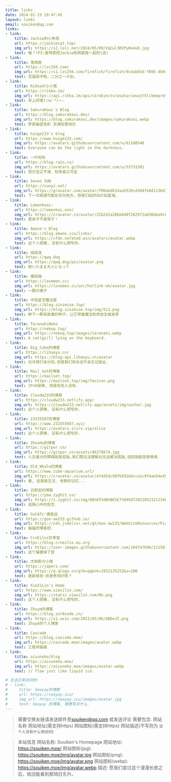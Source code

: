```yaml
---
title: links
date: 2024-01-15 19:47:45
layout: links
email: souiken@qq.com
links:
- link:
    title: Jackie的小角落
    url: https://jackiecat.top/
    img_url: https://s2.loli.net/2024/05/09/VqCwl3RIPyHo4uD.jpg
    text: 喵？(PS:是特意把Jackie和雨宸放一起的(逃)
- link:
    title: 落雨宸
    url: https://lzc256.com/
    img_url: https://s1.lzc256.com/firefish/firefish/9c4ab03d-f895-4b94-a4d9-e8a3ab578e16.jpg
    text: 苦逼高中牲，二分之一少女。
- link:
    title: Rikkaの小小窝
    url: https://rikka.im/
    img_url: https://api.rikka.im/api/v2/objects/avatar/wvajt5li5meprmtdbz.png
    text: 早上好哦(つω`*)～☆
- link:
    title: SakuraKooi's Blog
    url: https://blog.sakurakooi.dev/
    img_url: https://blog.sakurakooi.dev/images/sakurakooi.webp
    text: 梦是幽蓝色彩 灵魂如雪纯白
- link:
    title: huige233's blog
    url: https://www.huige233.com/
    img_url: https://avatars.githubusercontent.com/u/61108540
    text: Everyone can be the light in the darkness.
- link:
    title: 一叶知秋
    url: https://blog.rain.cx/
    img_url: https://avatars.githubusercontent.com/u/53731501
    text: 悟已往之不谏，知来者之可追
- link:
    title: Seven SUN
    url: https://sunyz.net/
    img_url: https://gravatar.com/avatar/f00abd61daa5520cd384fe0d1136d3b40df021ac87089061fe99b4a3f74dc9a2/
    text: 下一次相遇可能在任何地方，但我们始终灿烂如星海。
- link:
    title: Lemonkooi~
    url: https://lemonkoi.one/
    img_url: https://cravatar.cn/avatar/22b242a28bb848f2629f2a636bba9c03?s=1000
    text: 是夹子不是架子！
- link:
    title: Amane's Blog
    url: https://blog.amane.icu/links/
    img_url: https://cfdn.nofated.win/avatars/avatar.webp
    text: 这个人很懒, 没有什么想写的.
- link:
    title: 绒绒洛
    url: https://qwq.dog
    img_url: https://qwq.dog/pic/avatar.png
    text: 俯いたまま大人になって
- link:
    title: 橘纸柚
    url: https://lovemen.cc/
    img_url: https://lovemen.cc/usr/hotlink-ok/avatar.jpg
    text: 一颗烂橘子
- link:
    title: 中弦星空魔法屋
    url: https://blog.sinzmise.top/
    img_url: https://blog.sinzmise.top/img/512.png
    text: 种下一颗有故事的种子，让它带着魔法和奇迹生根发芽
- link:
    title: TaranakiNeko
    url: https://nekoq.top/
    img_url: https://nekoq.top/images/taranaki.webp
    text: A cat(girl) lying on the keyboard.
- link:
    title: Big_Cake的博客
    url: https://lihaoyu.cn/
    img_url: https://blog-api.lihaoyu.cn/avatar
    text: 也许我们会分别,但是我们将永远不会忘记彼此.
- link:
    title: Mail_Set的博客
    url: https://mailset.top/
    img_url: https://mailset.top/img/favicon.png
    text: IPv6很棒, 但是有些人没有.
- link:
    title: Cloudw233的博客
    url: https://cloudw233.netlify.app/
    img_url: https://cloudw233.netlify.app/assets/img/auther.jpg
    text: 这个人很懒, 没有什么想写的.
- link:
    title: 23335507的博客
    url: https://www.233355607.xyz/
    img_url: https://avatars.slirv.vip/alice
    text: 这个人很懒, 没有什么想写的.
- link:
    title: ZhouHu的博客
    url: https://gitpor.cn/
    img_url: https://gitpor.cn/assets/46279874.jpg
    text: 人生最大的障碍就是孤独,我们既无法理解也无法解决孤独,但孤独能促使倩倩.
- link:
    title: Old_Whale的博客
    url: https://www.cube-aquarium.url/
    img_url: https://cravatar.cn/avatar/ef4d54c98fb592d4cca1c9f4ae54e45e?s=56&d=identicon&r=pg
    text: 看, 这就是生活. 老鲸的记忆...
- link:
    title: 云默安的博客
    url: https://yma.zyghit.cn/
    img_url: https://i.zyghit.cn/img/QQ%E5%9B%BE%E7%89%8720210523212348.jpg
    text: 追随心中的信念.
- link:
    title: GuCATs'摸鱼站
    url: https://goo-aw233.github.io/
    img_url: https://cdn.jsdelivr.net/gh/Goo-aw233/WebSiteResources/Pics/Blog/Avatar.jpg
    text: 猫猫的博客捏.
- link:
    title: CrnEilns饮茶室
    url: https://blog.crneilns.eu.org
    img_url: https://user-images.githubusercontent.com/104747696/211587915-78c276b7-9114-4384-98fc-9f0d0fcb4725.jpeg
    text: 这个猫傻掉了捏
- link:
    title: 杰帕斯の小窝
    url: https://japerz.com/
    img_url: https://q.qlogo.cn/g?b=qq&nk=1952135253&s=100
    text: 是新朋友~还是老相识呢？
- link:
    title: XieXiLin's Home
    url: https://www.xiexilin.com/
    img_url: https://static.xiexilin.com/Me.png
    text: 这个人很懒, 没有什么想写的.
- link:
    title: Zhuym的博客
    url: https://blog.zer0code.cn/
    img_url: https://s1.ax1x.com/2022/03/06/bBDeJI.png
    text: Zhuym的个人博客
- link:
    title: Cascade
    url: https://blog.cascade.moe/
    img_url: https://cascade.moe/images/avatar.webp
    text: 工程师猫娘
- link:
    title: aisuneko/blog
    url: https://aisuneko.moe/
    img_url: https://aisuneko.moe/images/avatar.webp
    text: // flow just like liquid ice.

# 无法正常访问的:
# - link:
#     title: Seayay的博客
#     url: https://seayay.icu/
#     img_url: https://seayay.icu/images/avatar.jpg
#     text: Seayay 的博客, 随便写点什么.
---
```

>需要交换友链请发送邮件至[souiken@qq.com](mailto:souiken@qq.com)
>或发送评论
>需要包含:
>网站名称
>网站地址(需支持https)
>网站图标(需支持https)
>网站描述(不写则为 `这个人没有什么想说的`)

>本站信息
>网站名称: Souiken's Homepage
>网站地址: https://souiken.moe/
>网站图标(jpg): https://souiken.moe/img/avatar.jpg
>网站图标(png): https://souiken.moe/img/avatar.png
>网站图标(webp): https://souiken.moe/img/avatar.webp
>描述: 愿我们度过这个漫漫长夜之后，依旧能看到那旭日东升。
